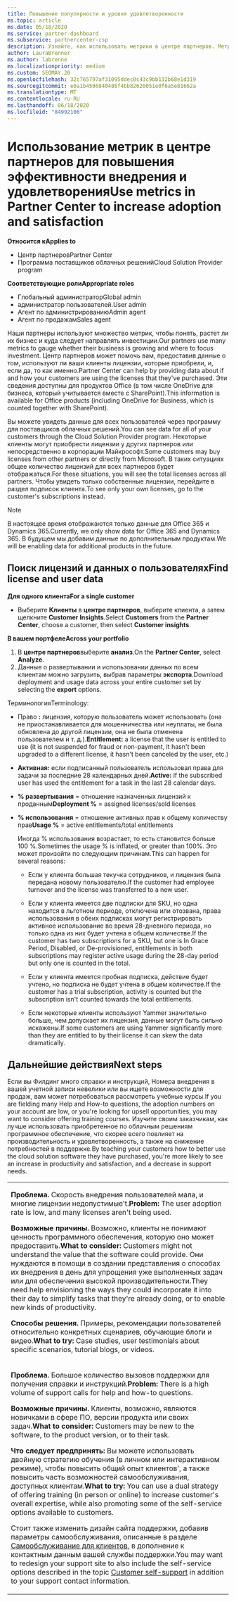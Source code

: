 ```yaml
---
title: Повышение популярности и уровня удовлетворенности
ms.topic: article
ms.date: 05/18/2020
ms.service: partner-dashboard
ms.subservice: partnercenter-csp
description: Узнайте, как использовать метрики в центре партнеров. Метрики могут показывать, растет ли ваш бизнес, как клиенты используют свои лицензии и где следует сосредоточиться.
author: LauraBrenner
ms.author: labrenne
ms.localizationpriority: medium
ms.custom: SEOMAY.20
ms.openlocfilehash: 32c765797af31095ddec0c43c9bb132b68e1d319
ms.sourcegitcommit: e0a1b4506840486f4bb82620051e0f6a5e81662a
ms.translationtype: MT
ms.contentlocale: ru-RU
ms.lasthandoff: 06/18/2020
ms.locfileid: "84992106"
---
```

# <a name="use-metrics-in-partner-center-to-increase-adoption-and-satisfaction"></a><span data-ttu-id="485d1-104">Использование метрик в центре партнеров для повышения эффективности внедрения и удовлетворения</span><span class="sxs-lookup"><span data-stu-id="485d1-104">Use metrics in Partner Center to increase adoption and satisfaction</span></span>

<span data-ttu-id="485d1-105">**Относится к**</span><span class="sxs-lookup"><span data-stu-id="485d1-105">**Applies to**</span></span>

- <span data-ttu-id="485d1-106">Центр партнеров</span><span class="sxs-lookup"><span data-stu-id="485d1-106">Partner Center</span></span>
- <span data-ttu-id="485d1-107">Программа поставщиков облачных решений</span><span class="sxs-lookup"><span data-stu-id="485d1-107">Cloud Solution Provider program</span></span>

<span data-ttu-id="485d1-108">**Соответствующие роли**</span><span class="sxs-lookup"><span data-stu-id="485d1-108">**Appropriate roles**</span></span>

- <span data-ttu-id="485d1-109">Глобальный администратор</span><span class="sxs-lookup"><span data-stu-id="485d1-109">Global admin</span></span>
- <span data-ttu-id="485d1-110">администратор пользователей.</span><span class="sxs-lookup"><span data-stu-id="485d1-110">User admin</span></span>
- <span data-ttu-id="485d1-111">Агент по администрированию</span><span class="sxs-lookup"><span data-stu-id="485d1-111">Admin agent</span></span>
- <span data-ttu-id="485d1-112">Агент по продажам</span><span class="sxs-lookup"><span data-stu-id="485d1-112">Sales agent</span></span>

<span data-ttu-id="485d1-113">Наши партнеры используют множество метрик, чтобы понять, растет ли их бизнес и куда следует направлять инвестиции.</span><span class="sxs-lookup"><span data-stu-id="485d1-113">Our partners use many metrics to gauge whether their business is growing and where to focus investment.</span></span> <span data-ttu-id="485d1-114">Центр партнеров может помочь вам, предоставив данные о том, используют ли ваши клиенты лицензии, которые приобрели, и, если да, то как именно.</span><span class="sxs-lookup"><span data-stu-id="485d1-114">Partner Center can help by providing data about if and how your customers are using the licenses that they've purchased.</span></span> <span data-ttu-id="485d1-115">Эти сведения доступны для продуктов Office (в том числе OneDrive для бизнеса, который учитывается вместе с SharePoint).</span><span class="sxs-lookup"><span data-stu-id="485d1-115">This information is available for Office products (including OneDrive for Business, which is counted together with SharePoint).</span></span>

<span data-ttu-id="485d1-116">Вы можете увидеть данные для всех пользователей через программу для поставщиков облачных решений.</span><span class="sxs-lookup"><span data-stu-id="485d1-116">You can see data for all of your customers through the Cloud Solution Provider program.</span></span> <span data-ttu-id="485d1-117">Некоторые клиенты могут приобрести лицензии у других партнеров или непосредственно в корпорации Майкрософт.</span><span class="sxs-lookup"><span data-stu-id="485d1-117">Some customers may buy licenses from other partners or directly from Microsoft.</span></span> <span data-ttu-id="485d1-118">В таких ситуациях общее количество лицензий для всех партнеров будет отображаться.</span><span class="sxs-lookup"><span data-stu-id="485d1-118">For these situations, you will see the total licenses across all partners.</span></span> <span data-ttu-id="485d1-119">Чтобы увидеть только собственные лицензии, перейдите в раздел подписок клиента.</span><span class="sxs-lookup"><span data-stu-id="485d1-119">To see only your own licenses, go to the customer's subscriptions instead.</span></span>

> [!NOTE]  
>  <span data-ttu-id="485d1-120">В настоящее время отображаются только данные для Office 365 и Dynamics 365.</span><span class="sxs-lookup"><span data-stu-id="485d1-120">Currently, we only show data for Office 365 and Dynamics 365.</span></span> <span data-ttu-id="485d1-121">В будущем мы добавим данные по дополнительным продуктам.</span><span class="sxs-lookup"><span data-stu-id="485d1-121">We will be enabling data for additional products in the future.</span></span>

## <a name="find-license-and-user-data"></a><span data-ttu-id="485d1-122">Поиск лицензий и данных о пользователях</span><span class="sxs-lookup"><span data-stu-id="485d1-122">Find license and user data</span></span>


<span data-ttu-id="485d1-123">**Для одного клиента**</span><span class="sxs-lookup"><span data-stu-id="485d1-123">**For a single customer**</span></span>

- <span data-ttu-id="485d1-124">Выберите **Клиенты** в **центре партнеров**, выберите клиента, а затем щелкните **Customer Insights**.</span><span class="sxs-lookup"><span data-stu-id="485d1-124">Select **Customers** from the **Partner Center**, choose a customer, then select **Customer insights**.</span></span>

<span data-ttu-id="485d1-125">**В вашем портфеле**</span><span class="sxs-lookup"><span data-stu-id="485d1-125">**Across your portfolio**</span></span>

1.  <span data-ttu-id="485d1-126">В **центре партнеров**выберите **анализ**.</span><span class="sxs-lookup"><span data-stu-id="485d1-126">On the **Partner Center**, select **Analyze**.</span></span>
2.  <span data-ttu-id="485d1-127">Данные о развертывании и использовании данных по всем клиентам можно загрузить, выбрав параметры **экспорта**.</span><span class="sxs-lookup"><span data-stu-id="485d1-127">Download deployment and usage data across your entire customer set by selecting the **export** options.</span></span>

<span data-ttu-id="485d1-128">Терминология</span><span class="sxs-lookup"><span data-stu-id="485d1-128">Terminology:</span></span>

- <span data-ttu-id="485d1-129">Право **:** лицензия, которую пользователь может использовать (она не приостанавливается для мошенничества или неуплаты, не была обновлена до другой лицензии, она не была отменена пользователем и т. д.).</span><span class="sxs-lookup"><span data-stu-id="485d1-129">**Entitlement:** a license that the user is entitled to use (it is not suspended for fraud or non-payment, it hasn't been upgraded to a different license, it hasn't been canceled by the user, etc.)</span></span>

- <span data-ttu-id="485d1-130">**Активная:** если подписанный пользователь использовал права для задачи за последние 28 календарных дней.</span><span class="sxs-lookup"><span data-stu-id="485d1-130">**Active:** if the subscribed user has used the entitlement for a task in the last 28 calendar days.</span></span>

- <span data-ttu-id="485d1-131">**% развертывания** = отношение назначенных лицензий к проданным</span><span class="sxs-lookup"><span data-stu-id="485d1-131">**Deployment %** = assigned licenses/sold licenses</span></span>

- <span data-ttu-id="485d1-132">**% использования** = отношение активных прав к общему количеству прав</span><span class="sxs-lookup"><span data-stu-id="485d1-132">**Usage %** = active entitlements/total entitlements</span></span>

   <span data-ttu-id="485d1-133">Иногда % использования возрастает, то есть становится больше 100 %.</span><span class="sxs-lookup"><span data-stu-id="485d1-133">Sometimes the usage % is inflated, or greater than 100%.</span></span> <span data-ttu-id="485d1-134">Это может произойти по следующим причинам.</span><span class="sxs-lookup"><span data-stu-id="485d1-134">This can happen for several reasons:</span></span>

   - <span data-ttu-id="485d1-135">Если у клиента большая текучка сотрудников, и лицензия была передана новому пользователю.</span><span class="sxs-lookup"><span data-stu-id="485d1-135">If the customer had employee turnover and the license was transferred to a new user.</span></span>

   - <span data-ttu-id="485d1-136">Если у клиента имеется две подписки для SKU, но одна находится в льготном периоде, отключена или отозвана, права использования в обеих подписках могут регистрировать активное использование во время 28-дневного периода, но только одна из них будет учтена в общем количестве.</span><span class="sxs-lookup"><span data-stu-id="485d1-136">If the customer has two subscriptions for a SKU, but one is In Grace Period, Disabled, or De-provisioned, entitlements in both subscriptions may register active usage during the 28-day period but only one is counted in the total.</span></span>

   - <span data-ttu-id="485d1-137">Если у клиента имеется пробная подписка, действие будет учтено, но подписка не будет учтена в общем количестве.</span><span class="sxs-lookup"><span data-stu-id="485d1-137">If the customer has a trial subscription, activity is counted but the subscription isn't counted towards the total entitlements.</span></span>

   - <span data-ttu-id="485d1-138">Если некоторые клиенты используют Yammer значительно больше, чем допускает их лицензия, данные могут быть сильно искажены.</span><span class="sxs-lookup"><span data-stu-id="485d1-138">If some customers are using Yammer significantly more than they are entitled to by their license it can skew the data dramatically.</span></span>

## <a name="next-steps"></a><span data-ttu-id="485d1-139">Дальнейшие действия</span><span class="sxs-lookup"><span data-stu-id="485d1-139">Next steps</span></span>

<span data-ttu-id="485d1-140">Если вы Филдинг много справки и инструкций, Номера внедрения в вашей учетной записи невелики или вы ищете возможности для продаж, вам может потребоваться рассмотреть учебные курсы.</span><span class="sxs-lookup"><span data-stu-id="485d1-140">If you are fielding many Help and How-to questions, the adoption numbers on your account are low, or you're looking for upsell opportunities, you may want to consider offering training courses.</span></span> <span data-ttu-id="485d1-141">Изучите своим заказчикам, как лучше использовать приобретенное по облачным решениям программное обеспечение, что скорее всего повлияет на производительность и удовлетворенность, а также на снижение потребностей в поддержке.</span><span class="sxs-lookup"><span data-stu-id="485d1-141">By teaching your customers how to better use the cloud solution software they have purchased, you're more likely to see an increase in productivity and satisfaction, and a decrease in support needs.</span></span>

<table>
<colgroup>
<col width="100%" />
</colgroup>
<tbody>
<tr class="odd">
<td><p><span data-ttu-id="485d1-142"><strong>Проблема.</strong> Скорость внедрения пользователей мала, и многие лицензии недопустимые&#39;t.</span><span class="sxs-lookup"><span data-stu-id="485d1-142"><strong>Problem:</strong> The user adoption rate is low, and many licenses aren&#39;t being used.</span></span></p>
<p><span data-ttu-id="485d1-143"><strong>Возможные причины.</strong> Возможно, клиенты не понимают ценность программного обеспечения, которую оно может предоставить.</span><span class="sxs-lookup"><span data-stu-id="485d1-143"><strong>What to consider:</strong> Customers might not understand the value that the software could provide.</span></span> <span data-ttu-id="485d1-144">Они нуждаются в помощи в создании представления о способах их внедрения в день для упрощения уже выполненных задач или для обеспечения высокой производительности.</span><span class="sxs-lookup"><span data-stu-id="485d1-144">They need help envisioning the ways they could incorporate it into their day to simplify tasks that they're already doing, or to enable new kinds of productivity.</span></span></p>
<p><span data-ttu-id="485d1-145"><strong>Способы решения.</strong> Примеры, рекомендации пользователей относительно конкретных сценариев, обучающие блоги и видео.</span><span class="sxs-lookup"><span data-stu-id="485d1-145"><strong>What to try:</strong> Case studies, user testimonials about specific scenarios, tutorial blogs, or videos.</span></span></p></td>
</tr>
<tr class="even">
<td><p><span data-ttu-id="485d1-146"><strong>Проблема.</strong> Большое количество вызовов поддержки для получения справки и инструкций.</span><span class="sxs-lookup"><span data-stu-id="485d1-146"><strong>Problem:</strong> There is a high volume of support calls for help and how-to questions.</span></span></p>
<p><span data-ttu-id="485d1-147"><strong>Возможные причины.</strong> Клиенты, возможно, являются новичками в сфере ПО, версии продукта или своих задач.</span><span class="sxs-lookup"><span data-stu-id="485d1-147"><strong>What to consider:</strong> Customers may be new to the software, to the product version, or to their task.</span></span></p>
<p><span data-ttu-id="485d1-148"><strong>Что следует предпринять:</strong> Вы можете использовать двойную стратегию обучения (в личном или интерактивном режиме), чтобы повысить общий опыт клиентов&#39;, а также повысить часть возможностей самообслуживания, доступных клиентам.</span><span class="sxs-lookup"><span data-stu-id="485d1-148"><strong>What to try:</strong> You can use a dual strategy of offering training (in person or online) to increase customer&#39;s overall expertise, while also promoting some of the self-service options available to customers.</span></span></p>
<p><span data-ttu-id="485d1-149">Стоит также изменить дизайн сайта поддержки, добавив параметры самообслуживания, описанные в разделе <a href="customer-self-support.md" data-raw-source="[Customer self-support](customer-self-support.md)">Самообслуживание для клиентов</a>, в дополнение к контактным данным вашей службы поддержки.</span><span class="sxs-lookup"><span data-stu-id="485d1-149">You may want to redesign your support site to also include the self-service options described in the topic <a href="customer-self-support.md" data-raw-source="[Customer self-support](customer-self-support.md)">Customer self-support</a> in addition to your support contact information.</span></span></p></td>
</tr>
</tbody>
</table>
